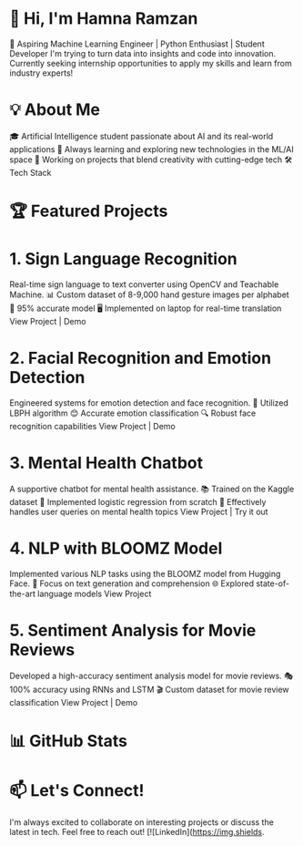 
# 👋 Hi, I'm Hamna Ramzan
🚀 Aspiring Machine Learning Engineer | Python Enthusiast | Student Developer
I'm trying to turn data into insights and code into innovation. Currently seeking internship opportunities to apply my skills and learn from industry experts!
# 💡 About Me
🎓 Artificial Intelligence student passionate about AI and its real-world applications
🌱 Always learning and exploring new technologies in the ML/AI space
🔭 Working on projects that blend creativity with cutting-edge tech
🛠️ Tech Stack




# 🏆 Featured Projects
# 1. Sign Language Recognition
Real-time sign language to text converter using OpenCV and Teachable Machine.
📊 Custom dataset of 8-9,000 hand gesture images per alphabet
🎯 95% accurate model
🖥️ Implemented on laptop for real-time translation
View Project | Demo
# 2. Facial Recognition and Emotion Detection
Engineered systems for emotion detection and face recognition.
🧠 Utilized LBPH algorithm
😊 Accurate emotion classification
🔍 Robust face recognition capabilities
View Project | Demo
# 3. Mental Health Chatbot
A supportive chatbot for mental health assistance.
📚 Trained on the Kaggle dataset
🤖 Implemented logistic regression from scratch
💬 Effectively handles user queries on mental health topics
View Project | Try it out
# 4. NLP with BLOOMZ Model
Implemented various NLP tasks using the BLOOMZ model from Hugging Face.
📝 Focus on text generation and comprehension
🌐 Explored state-of-the-art language models
View Project
# 5. Sentiment Analysis for Movie Reviews
Developed a high-accuracy sentiment analysis model for movie reviews.
🎭 100% accuracy using RNNs and LSTM
🎬 Custom dataset for movie review classification
View Project | Demo
# 📊 GitHub Stats

# 📫 Let's Connect!
I'm always excited to collaborate on interesting projects or discuss the latest in tech. Feel free to reach out!
[![LinkedIn](https://img.shields.

